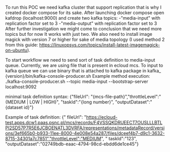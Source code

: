 To run this POC we need kafka cluster that support replication that is why I created docker compose for its sake.
After launching docker compose open kafdrop (localhost:9000) and create two kafka topics:
-"media-input" with replication factor set to 3
-"media-output" with replication factor set to 3
After further investigation we might come to conclusion that we need more topics but for now It works with just two.
We also need to install image magick with version 7 or higher for sake of media topology (I used method 2 from this
guide: https://linuxopsys.com/topics/install-latest-imagemagick-on-ubuntu).

To start workflow we need to send sort of task definition to media-input queue.
Currently, we are using file that is present in ecloud mcs.
To input to kafka queue we can use binary that is attached to kafka package in kafka_
{version}/bin/kafka-console-producer.sh
Example method execution:
./kafka-console-producer.sh --topic media-input --bootstrap-server localhost:9092

minimal task definition syntax:
{"fileUrl": "{mcs-file-path}","throttleLevel":"{MEDIUM | LOW | HIGH}", "taskId":"{long number}", "outputDataset":"
{dataset id}"}

Example of task definition:
{"
fileUrl": "https://ecloud-test.apps.dcw1.paas.psnc.pl/mcs/records/F4VSSQKDRUEECT7OUSLLLBTLPI2SD57P7R5E6JCBOENATL3DVRFA/representations/metadataRecord/versions/3ef665b0-b933-11ee-8000-4e008e54a287/files/dceef4b7-d9c1-3632-8715-34301a7c7851","throttleLevel":"MEDIUM", "
taskId":"123", "outputDataset":"02749bdb-eaac-4794-98cd-ebdd6de1ce45"}